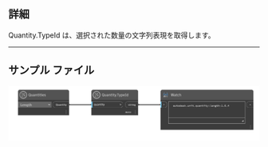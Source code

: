 ## 詳細
Quantity.TypeId は、選択された数量の文字列表現を取得します。
___
## サンプル ファイル

![Quantity.TypeId](./DynamoUnits.Quantity.TypeId_img.png)
